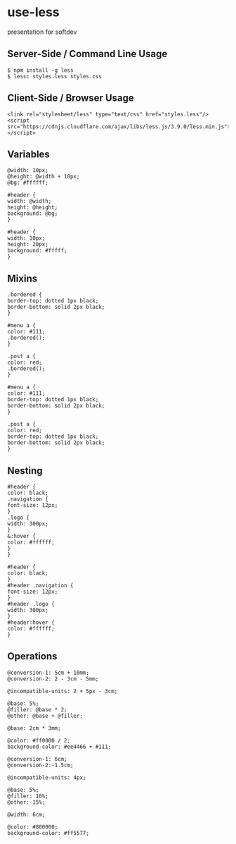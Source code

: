 # use-less
presentation for softdev 

## Server-Side / Command Line Usage
```
$ npm install -g less
$ lessc styles.less styles.css 
```

## Client-Side / Browser Usage
```
<link rel="stylesheet/less" type="text/css" href="styles.less"/>
<script src="https://cdnjs.cloudflare.com/ajax/libs/less.js/3.9.0/less.min.js"> </script>
```

## Variables
```
@width: 10px;	
@height: @width + 10px;
@bg: #ffffff; 

#header {
width: @width;
height: @height;
background: @bg;
}
```

```
#header {
width: 10px;
height: 20px;
background: #fffff;
}
```

## Mixins
```
.bordered {
border-top: dotted 1px black;
border-bottom: solid 2px black;
}

#menu a {
color: #111;
.bordered();
}

.post a {
color: red;
.bordered();
}
```

```
#menu a {
color: #111;
border-top: dotted 1px black;
border-bottom: solid 2px black;
}

.post a {
color: red;
border-top: dotted 1px black;
border-bottom: solid 2px black;
}
```

## Nesting
```
#header {
color: black;
.navigation {
font-size: 12px;
}
.logo {
width: 300px;
}
&:hover {
color: #ffffff;
}
}
```

```
#header {
color: black;
}
#header .navigation {
font-size: 12px;
}
#header .logo {
width: 300px;
}
#header:hover {
color: #ffffff;
}
```

## Operations
```
@conversion-1: 5cm + 10mm;
@conversion-2: 2 - 3cm - 5mm;

@incompatible-units: 2 + 5px - 3cm;

@base: 5%;
@filler: @base * 2;
@other: @base + @filler;

@base: 2cm * 3mm;

@color: #ff0000 / 2;
background-color: #ee4466 + #111;
```
```
@conversion-1: 6cm;
@conversion-2:-1.5cm;

@incompatible-units: 4px;

@base: 5%;
@filler: 10%;
@other: 15%;

@width: 6cm; 

@color: #800000;
background-color: #ff5577;
```
